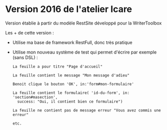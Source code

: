 # Version 2016 de l'atelier Icare

Version établie à partir du modèle RestSite développé pour la WriterToolbox

Les + de cette version :

* Utilise ma base de framework RestFull, donc très pratique
* Utilise mon nouveau système de test qui permet d'écrire par exemple (sans DSL) :

      La feuille a pour titre "Page d'accueil"
      
      La feuille contient le message "Mon message d'adieu"

      Benoit clique le bouton 'OK', in:'form#mon-formulaire'

      La feuille contient le formulaire( 'id-du-form', in: 'section#masection',
        success: "Oui, il contient bien ce formulaire")

      La feuille ne contient pas de message erreur "Vous avez commis une erreur"

      etc.
